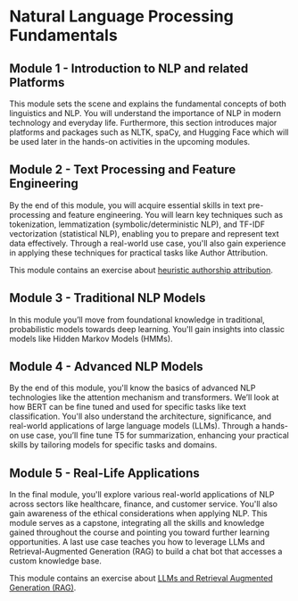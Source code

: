 # Natural Language Processing Fundamentals

## Module 1 - Introduction to NLP and related Platforms
This module sets the scene and explains the fundamental concepts of both linguistics and NLP. You will understand the importance of NLP in modern technology and everyday life. Furthermore, this section introduces major platforms and packages such as NLTK, spaCy, and Hugging Face which will be used later in the hands-on activities in the upcoming modules.


## Module 2 - Text Processing and Feature Engineering
By the end of this module, you will acquire essential skills in text pre-processing and feature engineering. You will learn key techniques such as tokenization, lemmatization (symbolic/deterministic NLP), and TF-IDF vectorization (statistical NLP), enabling you to prepare and represent text data effectively. Through a real-world use case, you'll also gain experience in applying these techniques for practical tasks like Author Attribution.

This module contains an exercise about [heuristic authorship attribution](https://github.com/lisabecker/nlp-fundamentals/blob/main/0204_who_wrote_it.ipynb).

## Module 3 - Traditional NLP Models
In this module you’ll move from foundational knowledge in traditional, probabilistic models towards deep learning. You'll gain insights into classic models like Hidden Markov Models (HMMs).

## Module 4 - Advanced NLP Models
By the end of this module, you'll know the basics of advanced NLP technologies like the attention mechanism and transformers. We’ll look at how BERT can be fine tuned and used for specific tasks like text classification. You'll also understand the architecture, significance, and real-world applications of large language models (LLMs). Through a hands-on use case, you’ll fine tune T5 for summarization, enhancing your practical skills by tailoring models for specific tasks and domains.

## Module 5 - Real-Life Applications 
In the final module, you'll explore various real-world applications of NLP across sectors like healthcare, finance, and customer service. You'll also gain awareness of the ethical considerations when applying NLP. This module serves as a capstone, integrating all the skills and knowledge gained throughout the course and pointing you toward further learning opportunities. A last use case teaches you how to leverage LLMs and Retrieval-Augmented Generation (RAG) to build a chat bot that accesses a custom knowledge base.

This module contains an exercise about [LLMs and Retrieval Augmented Generation (RAG)](https://github.com/lisabecker/nlp-fundamentals/blob/main/0504_llms.ipynb).
